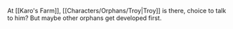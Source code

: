 At [[Karo's Farm]], [[Characters/Orphans/Troy|Troy]] is there, choice to talk to him? But maybe other orphans get developed first.